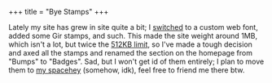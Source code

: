 +++
title = "Bye Stamps"
+++

Lately my site has grew in site quite a bit; I [switched](@/nanolog/2024-11-14T02:52:00Z-geist-font/index.md) to a custom web font, added some Gir stamps, and such. This made the site weight around 1MB, which isn't a lot, but twice the [512KB limit](https://512kb.club), so I've made a tough decision and axed all the stamps and renamed the section on the homepage from "Bumps" to "Badges". Sad, but I won't get id of them entirely; I plan to move them to [my spacehey](https://spacehey.com/daudix) (somehow, idk), feel free to friend me there btw. 
